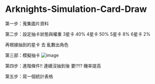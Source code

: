 # Arknights-Simulation-Card-Draw

第一步：蒐集圖片資料

第二步：設定抽卡狀態與權重
3星卡 40%
4星卡 50%
5星卡 8%
6星卡 2%

再根據抽到的星卡 去 亂數出角色

第三部：模擬抽卡
![image](https://user-images.githubusercontent.com/33471758/218160846-fe1e24d8-6f9c-4bc7-b03e-ced315f89a49.png)

第四步：進階條件!!
連續沒抽到後 要!?!? 機率提高

第五步：寫一個統計表格

